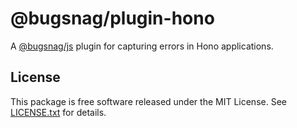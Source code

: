 # @bugsnag/plugin-hono

A [@bugsnag/js](https://github.com/bugsnag/bugsnag-js) plugin for capturing errors in Hono applications.

## License

This package is free software released under the MIT License. See [LICENSE.txt](./LICENSE.txt) for details.